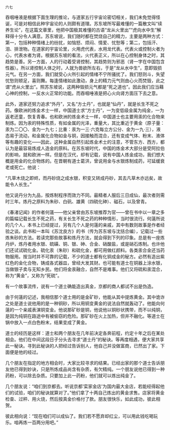     六七 

   吞咽唾液是根据下面生理的推论，与道家五行宇宙论密切相关，我们未免觉得怪诞，可是对相信此种宇宙论的人则颇有道理。苏东坡所写最难懂的一篇散文叫“续养生论”，在这篇文章里，他把中国极其难懂的古语“龙从火里出”“虎向水中生”解释得十分令人满意。苏东坡说，我们随时都在焚烧自己的精力，主要是两种方式：第一，包括种种情绪上的纷扰，如恼怒、烦闷、情爱、忧愁等；第二，包括汗、泪、排泄物。在道家的宇宙论里，火用虎代表，水用龙代表。代表火或控制火者为心，代表水者为肾。根据苏东坡的看法，火代表正义，所以在心控制身体之时，其趋势是善。另一方面，人的行动着受肾控制，其趋势则为邪恶（肾一字在中国包含性器）。所以肾控制人体之时，人就为兽欲所左右，于是“龙从水中生”，意即毁损元气。在另一方面，我们就受心火所引起的情绪不宁所骚扰了。我们怒则斗，失望忧愁则顿足，喜则舞。每逢情绪如此激动，身上的精力元气则由心火而焚毁，此之谓“虎从火里出”。照苏东坡说，这两种毁损元气都是“死之道也”。因此我们应当藉心神的控制，一反水火正常的功能。而吞咽唾液是把心火向肾方面压下去之意。

   此外，道家还努力追求“外丹”，又名“方士丹”，也就是“仙丹”，就是长生不死之药。像欧洲的炼金术士一样，中国道士求“方士丹”，一为变低级金属为纯金，一为返老还童，恢复青春。也和欧洲的炼金术士一样，中国道士也主要用汞的化合物来制炼。因为汞的特殊性质，有如金属的光泽，重量大，其比重近于黄金（原子量：汞为二〇〇、金为一九七；比重：汞为一三·六克每立方公分、金为一九·三），液态易于流动，和金属化合物如金与铜，因接触而混合，还有变成气体、粉末、液体等有趣的变化——因此，这种金属自然引起炼金术士的注意，不管东方、西方，都认为是最容易炼成人造金的原料。在苏东坡时代，中国的炼金术大部分是受阿拉伯的影响，就和欧洲一样。但是在汉代，却有记载，说有中国人炼金成功，我们想大概是用金的化合物炼的。在晋朝有道士葛洪，曾说用金与水银炼制成药，可延缓衰老或死亡。他说：

   “凡草木烧之即烬，而丹砂烧之成水银，积变又转成丹砂，其去凡草木亦远矣，故能令人长生。”

   他又说丹分为九品，按炼制程序而效力不同。最精者人服后三日成仙，最次者则需时三年。炼丹之原料为朱砂、白矾、雄黄（四硫化砷）、磁石，以及曾青。

   《春渚记闻》的作者何薳——他父亲曾由苏东坡推荐为官——曾在书中以一章之多的篇幅记载长生不死之药，有关长生不死之药的种种情形，当时很流行。何薳所说的几个人，本书上已经提过，另有几个人是何薳的亲戚，其中有数则故事是作者经验之谈。此书和一本叫《苏沈良方》的书（传为苏东坡与沈括合编），记载过一些炼朱砂的方法。若读完那些故事和炼丹方法，就会得到下列的印象。总是有一座炼丹炉，炼丹者用水银、硫磺、铜、银、砷、合金、硝酸盐，或是硝石炼制。也许他们还试试硫化金。硫化汞（朱砂）和硫化金，都可用做红颜料。各类汞合金还当药物服用。按当时并不可靠的记载，不少的道士都有化铜成金的秘方。必然有造出紫红色的金化合物，铸成各式器皿，曾经大发其财。也可能有道士在铜器上涂水银，当做银子卖与无知乡民。他们将金汞融合，自然不是难事。他们又将硫和汞混合，称为“黄金”，又称为“死硫”。

   有一个故事流传，说有一个道士确能造出真金，京都的商人都试不出是伪造。

   由于何薳的记述，我相信那个道士用的是金矿砂，他能从其中提炼黄金。其中诡诈之处是道士说他用的是一种铜砂，所以用铜变黄金的说法自然就轰动了。他能向何薳的一个亲戚表演铜变金。他说那矿砂是铜，他说他以铜砂状携带，而不以纯铜，是因为纯铜在路途中有被偷窃的危险。那矿砂在火上加热，但并不融化。等道士在锅中放入一点白色粉末，结果变成了黄金。

   道士的经历是这样：道士和两个朋友在几年前决定各奔前程，约定十年之后在某处相会。他们在中间这段日子分头去寻求“道士丹”的秘诀。等再度相遇，便大家共享此一秘诀。寻到此秘诀的人把经过告诉别人，他自己并没做富商，已然出了家。下面便是他的经过。

   几个朋友在指定的地方相会时，大家比较寻求的结果。已经出家的那个道士告诉朋友他已得到妙诀，只是所炼成品尚含有杂质，有欠精纯。一个朋友说他已得到一种药粉，可以除去杂质。只要加上此一药粉，他们就可以炼出纯金了。

   几个朋友说：“咱们到京都去。听说京都‘栾家金店’为国内最大金店，若能经得起他们的试验，咱们的秘诀就算对了。”他们拿了十两自己炼出的黄金求售。店家将黄金检查、过秤、用火烧，然后按真金价格付了款。朋友很快乐，如此成功，彼此相贺。

   彼此相向说：“现在咱们可以成仙了。我们若不愿弃却红尘，可以用此钱吃喝玩乐。咱再炼一百两分用吧。”

